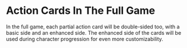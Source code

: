 # Action Cards In The Full Game

In the full game, each partial action card will be double-sided too, with a basic side and an
enhanced side. The enhanced side of the cards will be used during character progression for
even more customizability.